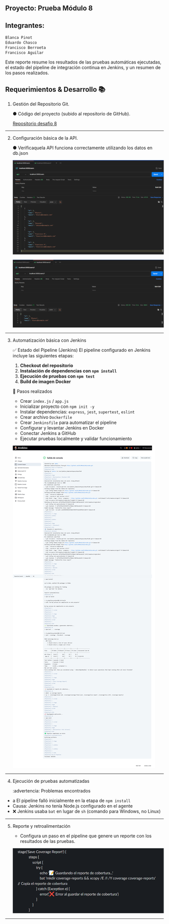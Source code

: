 ## Proyecto: Prueba Módulo 8
## Integrantes:
    Blanca Pinot
    Eduardo Chasco
    Francisco Berroeta
    Francisco Aguilar
Este reporte resume los resultados de las pruebas automáticas ejecutadas, el estado del pipeline de integración continua en Jenkins, y un resumen de los pasos realizados.

## Requerimientos & Desarrollo :books:
1. Gestión del Repositorio Git.

    ● Código del proyecto (subido al repositorio de GitHub).
    
    [Repositorio desafio 8](https://github.com/echasco/jenkins_example)
---
2. Configuración básica de la API.

    ● Verificaquela API funciona correctamente utilizando los datos en db.json

    ![Test rut /users ](/images/RutaUsers.png)

    ![Test rut /ueser/:id ](/images/RutaUsersId.png)

---
3. Automatización básica con Jenkins

    :white_check_mark: Estado del Pipeline (Jenkins)
El pipeline configurado en Jenkins incluye las siguientes etapas:
    1. **Checkout del repositorio**
    2. **Instalación de dependencias con `npm install`**
    3. **Ejecución de pruebas con `npm test`**
    4. **Build de imagen Docker**

    :arrows_counterclockwise: Pasos realizados
    - Crear `index.js` / `app.js`
    - Inicializar proyecto con `npm init -y`
    - Instalar dependencias: `express`, `jest`, `supertest`, `eslint`
    - Crear archivo `Dockerfile`
    - Crear `Jenkinsfile` para automatizar el pipeline
    - Configurar y levantar Jenkins en Docker
    - Conectar Jenkins a GitHub
    - Ejecutar pruebas localmente y validar funcionamiento

    ![Captura Ejecucion Tarea](/images/pipeline.png)

---    
4. Ejecución de pruebas automatizadas

    :advertencia: Problemas encontrados
  - a El pipeline falló inicialmente en la etapa de `npm install`
  - Causa: Jenkins no tenía Node.js configurado en el agente
  - :x: Jenkins usaba `bat` en lugar de `sh` (comando para Windows, no Linux)

---
 5. Reporte y retroalimentación

    - Configura un paso en el pipeline que genere un reporte con los resultados de las
    pruebas.

    ![Captura pipeline generacion reporte](/images/pipelinereport.png)


---

